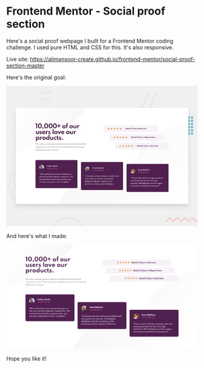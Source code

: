 # Frontend Mentor - Social proof section

Here's a social proof webpage I built for a Frontend Mentor coding challenge. I used pure HTML and CSS for this.
It's also responsive.

Live site: https://alimansoor-create.github.io/frontend-mentor/social-proof-section-master

Here's the original goal:

![Design preview for the Social proof section coding challenge](./design/desktop-preview.jpg)

And here's what I made:

![Outcome of the Social proof section coding challenge](./images/outcome-screenshot.png)

Hope you like it!
